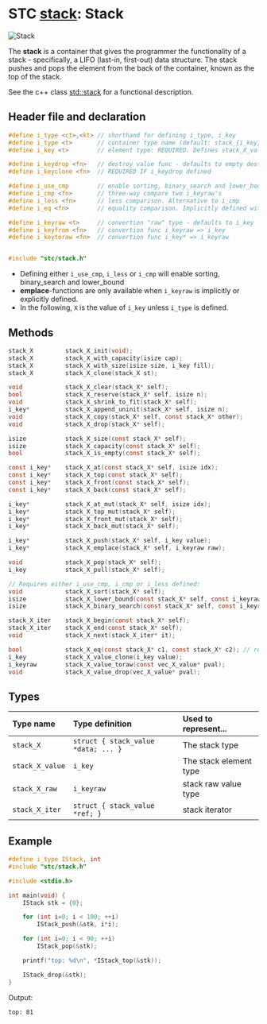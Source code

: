 # STC [stack](../include/stc/stack.h): Stack
![Stack](pics/stack.jpg)

The **stack** is a container that gives the programmer the functionality of a stack - specifically, a LIFO (last-in, first-out) data structure. The stack pushes and pops the element from the back of the container, known as the top of the stack.

See the c++ class [std::stack](https://en.cppreference.com/w/cpp/container/stack) for a functional description.

## Header file and declaration

```c
#define i_type <ct>,<kt> // shorthand for defining i_type, i_key
#define i_type <t>       // container type name (default: stack_{i_key})
#define i_key <t>        // element type: REQUIRED. Defines stack_X_value

#define i_keydrop <fn>   // destroy value func - defaults to empty destruct
#define i_keyclone <fn>  // REQUIRED IF i_keydrop defined

#define i_use_cmp        // enable sorting, binary_search and lower_bound
#define i_cmp <fn>       // three-way compare two i_keyraw's
#define i_less <fn>      // less comparison. Alternative to i_cmp
#define i_eq <fn>        // equality comparison. Implicitly defined with i_cmp, but not i_less.

#define i_keyraw <t>     // convertion "raw" type - defaults to i_key
#define i_keyfrom <fn>   // convertion func i_keyraw => i_key
#define i_keytoraw <fn>  // convertion func i_key* => i_keyraw


#include "stc/stack.h"
```
- Defining either `i_use_cmp`, `i_less` or `i_cmp` will enable sorting, binary_search and lower_bound
- **emplace**-functions are only available when `i_keyraw` is implicitly or explicitly defined.
- In the following, `X` is the value of `i_key` unless `i_type` is defined.

## Methods

```c
stack_X         stack_X_init(void);
stack_X         stack_X_with_capacity(isize cap);
stack_X         stack_X_with_size(isize size, i_key fill);
stack_X         stack_X_clone(stack_X st);

void            stack_X_clear(stack_X* self);
bool            stack_X_reserve(stack_X* self, isize n);
void            stack_X_shrink_to_fit(stack_X* self);
i_key*          stack_X_append_uninit(stack_X* self, isize n);
void            stack_X_copy(stack_X* self, const stack_X* other);
void            stack_X_drop(stack_X* self);                                    // destructor

isize           stack_X_size(const stack_X* self);
isize           stack_X_capacity(const stack_X* self);
bool            stack_X_is_empty(const stack_X* self);

const i_key*    stack_X_at(const stack_X* self, isize idx);
const i_key*    stack_X_top(const stack_X* self);
const i_key*    stack_X_front(const stack_X* self);
const i_key*    stack_X_back(const stack_X* self);

i_key*          stack_X_at_mut(stack_X* self, isize idx);
i_key*          stack_X_top_mut(stack_X* self);
i_key*          stack_X_front_mut(stack_X* self);
i_key*          stack_X_back_mut(stack_X* self);

i_key*          stack_X_push(stack_X* self, i_key value);
i_key*          stack_X_emplace(stack_X* self, i_keyraw raw);

void            stack_X_pop(stack_X* self);                                     // destroy last element
i_key           stack_X_pull(stack_X* self);                                    // move out last element

// Requires either i_use_cmp, i_cmp or i_less defined:
void            stack_X_sort(stack_X* self);                                    // quicksort from sort.h
isize           stack_X_lower_bound(const stack_X* self, const i_keyraw raw);   // return c_NPOS if not found
isize           stack_X_binary_search(const stack_X* self, const i_keyraw raw); // return c_NPOS if not found

stack_X_iter    stack_X_begin(const stack_X* self);
stack_X_iter    stack_X_end(const stack_X* self);
void            stack_X_next(stack_X_iter* it);

bool            stack_X_eq(const stack_X* c1, const stack_X* c2); // require i_eq/i_cmp/i_less.
i_key           stack_X_value_clone(i_key value);
i_keyraw        stack_X_value_toraw(const vec_X_value* pval);
void            stack_X_value_drop(vec_X_value* pval);
```

## Types

| Type name          | Type definition                     | Used to represent...        |
|:-------------------|:------------------------------------|:----------------------------|
| `stack_X`          | `struct { stack_value *data; ... }` | The stack type             |
| `stack_X_value`    | `i_key`                             | The stack element type     |
| `stack_X_raw`      | `i_keyraw`                          | stack raw value type       |
| `stack_X_iter`     | `struct { stack_value *ref; }`      | stack iterator             |

## Example
```c
#define i_type IStack, int
#include "stc/stack.h"

#include <stdio.h>

int main(void) {
    IStack stk = {0};

    for (int i=0; i < 100; ++i)
        IStack_push(&stk, i*i);

    for (int i=0; i < 90; ++i)
        IStack_pop(&stk);

    printf("top: %d\n", *IStack_top(&stk));

    IStack_drop(&stk);
}
```
Output:
```
top: 81
```
